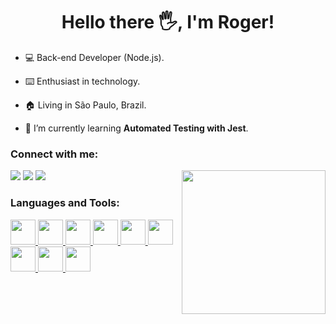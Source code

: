 <h1 align="center">Hello there 🖐️, I'm Roger!</h1>

- 💻 Back-end Developer (Node.js).

- ⌨️ Enthusiast in technology.

- 🏠 Living in São Paulo, Brazil.

- 🌱 I’m currently learning **Automated Testing with Jest**.

### Connect with me:

<img align="right" src="https://camo.githubusercontent.com/208f28ffe418c4f346881fbc583376fdcada6b4137ba38b0aa095ee7e8c29ca4/68747470733a2f2f312e62702e626c6f6773706f742e636f6d2f2d3641594f6c4b4952416e732f5759695a386c47664943492f414141414141414142546b2f6336667a71316d583237347a365036657145386f5969706754536c6c48654a3441434c63424741732f73313630302f70726f6772616d616e646f2e676966" width="230px">

<div>
<a href="https://www.linkedin.com/in/rogergbrito" target="_blank"><img src="https://img.shields.io/badge/-LinkedIn-%230077B5?style=for-the-badge&logo=linkedin&logoColor=white" target="_blank"></a>
<a href="https://instagram.com/rogergbrito" target="_blank"><img src="https://img.shields.io/badge/-Instagram-%23E4405F?style=for-the-badge&logo=instagram&logoColor=white" target="_blank"></a>
<a href = "mailto:contato@roogerbrito1@gmail.com"><img src="https://img.shields.io/badge/Gmail-D14836?style=for-the-badge&logo=gmail&logoColor=white" target="_blank"></a>
</div>

### Languages and Tools:
<a href="https://developer.mozilla.org/pt-BR/docs/Web/JavaScript">
  <img src="https://cdn.jsdelivr.net/gh/devicons/devicon/icons/javascript/javascript-original.svg" width="40px"/>
</a>
<a href="https://www.typescriptlang.org">
  <img src="https://cdn.jsdelivr.net/gh/devicons/devicon/icons/typescript/typescript-original.svg" width="40px"/>
</a>
<a href="https://nodejs.org">
  <img src="https://cdn.jsdelivr.net/gh/devicons/devicon/icons/nodejs/nodejs-original-wordmark.svg" width="40px"/>
</a>
<a href="https://www.mongodb.com">
  <img src="https://cdn.jsdelivr.net/gh/devicons/devicon/icons/mongodb/mongodb-original.svg" width="40px"/>
</a>
<a href="https://expressjs.com">
  <img src="https://cdn.jsdelivr.net/gh/devicons/devicon/icons/express/express-original-wordmark.svg" width="40px"/>
</a>
<a href="https://git-scm.com">
  <img src="https://cdn.jsdelivr.net/gh/devicons/devicon/icons/git/git-original.svg" width="40px"/>
</a>
<a href="https://www.docker.com">
  <img src="https://cdn.jsdelivr.net/gh/devicons/devicon/icons/docker/docker-original.svg" width="40px"/>
</a>
<a href="https://www.linux.org">
  <img src="https://cdn.jsdelivr.net/gh/devicons/devicon/icons/linux/linux-original.svg" width="40px"/>
</a>
<a href="https://www.mysql.com">
  <img src="https://cdn.jsdelivr.net/gh/devicons/devicon/icons/mysql/mysql-original-wordmark.svg" width="40px"/>
</a>
